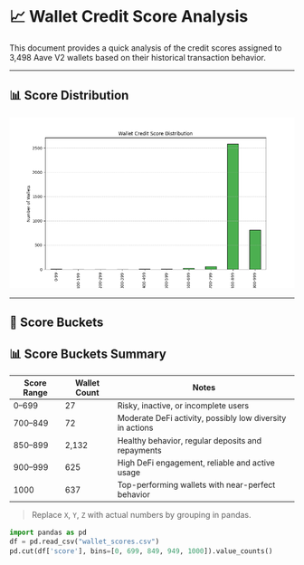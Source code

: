 # 📈 Wallet Credit Score Analysis

This document provides a quick analysis of the credit scores assigned to 3,498 Aave V2 wallets based on their historical transaction behavior.

---

## 📊 Score Distribution

![Score Distribution](assets/score_histogram.png)

---

## 🧮 Score Buckets

## 📊 Score Buckets Summary

| Score Range | Wallet Count | Notes                                                     |
| ----------- | ------------ | --------------------------------------------------------- |
| 0–699       | 27           | Risky, inactive, or incomplete users                      |
| 700–849     | 72           | Moderate DeFi activity, possibly low diversity in actions |
| 850–899     | 2,132        | Healthy behavior, regular deposits and repayments         |
| 900–999     | 625          | High DeFi engagement, reliable and active usage           |
| 1000        | 637          | Top-performing wallets with near-perfect behavior         |

> Replace `X`, `Y`, `Z` with actual numbers by grouping in pandas.

```python
import pandas as pd
df = pd.read_csv("wallet_scores.csv")
pd.cut(df['score'], bins=[0, 699, 849, 949, 1000]).value_counts()